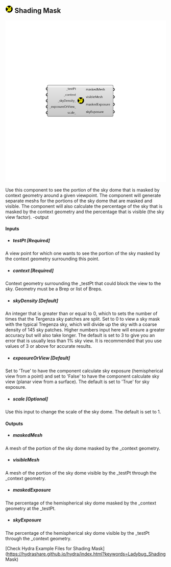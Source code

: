 ## ![](../../images/icons/Shading_Mask.png) Shading Mask

![](../../images/components/Shading_Mask.png)

Use this component to see the portion of the sky dome that is masked by context geometry around a given viewpoint.
 The component will generate separate meshs for the portions of the sky dome that are masked and visible.
 The component will also calculate the percentage of the sky that is masked by the context geometry and the percentage that is visible (the sky view factor).
 -output
 

#### Inputs
* ##### testPt [Required]
A view point for which one wants to see the portion of the sky masked by the context geometry surrounding this point.
* ##### context [Required]
Context geometry surrounding the _testPt that could block the view to the sky.  Geometry must be a Brep or list of Breps.
* ##### skyDensity [Default]
An integer that is greater than or equal to 0, which to sets the number of times that the Tergenza sky patches are split.  Set to 0 to view a sky mask with the typical Tregenza sky, which will divide up the sky with a coarse density of 145 sky patches.  Higher numbers input here will ensure a greater accuracy but will also take longer. The default is set to 3 to give you an error that is usually less than 1% sky view.  It is recommended that you use values of 3 or above for accurate results.
* ##### exposureOrView [Default]
Set to 'True' to have the component calculate sky exposure (hemispherical view from a point) and set to 'False' to have the component calculate sky view (planar view from a surface).  The default is set to 'True' for sky exposure.
* ##### scale [Optional]
Use this input to change the scale of the sky dome.  The default is set to 1.

#### Outputs
* ##### maskedMesh
A mesh of the portion of the sky dome masked by the _context geometry.
* ##### visibleMesh
A mesh of the portion of the sky dome visible by the _testPt through the _context geometry.
* ##### maskedExposure
The percentage of the hemispherical sky dome masked by the _context geometry at the _testPt.
* ##### skyExposure
The percentage of the hemispherical sky dome visible by the _testPt through the _context geometry.


[Check Hydra Example Files for Shading Mask](https://hydrashare.github.io/hydra/index.html?keywords=Ladybug_Shading Mask)